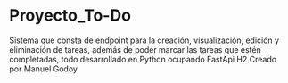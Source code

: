 # Proyecto_To-Do
Sistema que consta de endpoint para la creación, visualización, edición y eliminación de tareas, además de poder marcar las tareas que estén completadas, todo desarrollado en Python ocupando FastApi
H2 Creado por 
Manuel Godoy

